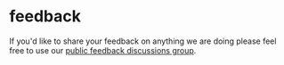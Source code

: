 # feedback
If you'd like to share your feedback on anything we are doing please feel free to use our  [public feedback discussions group](https://github.com/opentorc/feedback/discussions/). 
